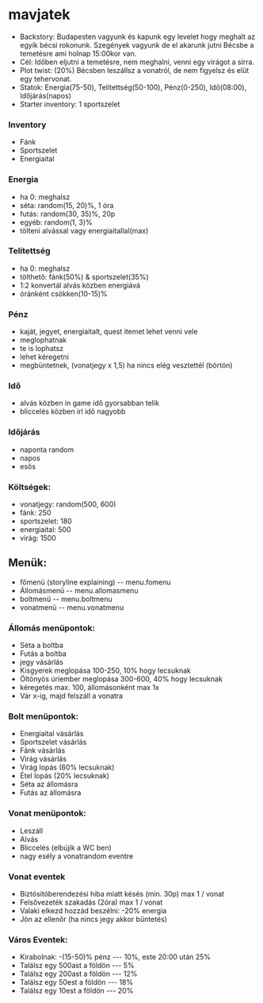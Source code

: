 # mavjatek
- Backstory: Budapesten vagyunk és kapunk egy levelet hogy meghalt az egyik bécsi rokonunk. Szegények vagyunk de el akarunk jutni Bécsbe a temetésre ami holnap 15:00kor van.
- Cél: Időben eljutni a temetésre, nem meghalni, venni egy virágot a sírra.
- Plot twist: (20%) Bécsben leszállsz a vonatról, de nem figyelsz és elüt egy tehervonat.
- Statok: Energia(75-50), Telítettség(50-100), Pénz(0-250), Idő(08:00), Időjárás(napos)
- Starter inventory: 1 sportszelet

### Inventory
- Fánk
- Sportszelet
- Energiaital

### Energia
- ha 0: meghalsz
- séta: random(15, 20)%, 1 óra
- futás: random(30, 35)%, 20p
- egyéb: random(1, 3)%
- tölteni alvással vagy energiaitallal(max)

### Telítettség
- ha 0: meghalsz
- tölthető: fánk(50%) & sportszelet(35%)
- 1:2 konvertál alvás közben energiává
- óránként csökken(10-15)%

### Pénz
- kaját, jegyet, energiaitalt, quest itemet lehet venni vele
- meglophatnak
- te is lophatsz
- lehet kéregetni
- megbüntetnek, (vonatjegy x 1,5) ha nincs elég vesztettél (börtön)

### Idő
- alvás közben in game idő gyorsabban telik
- bliccelés közben irl idő nagyobb

### Időjárás
- naponta random
- napos
- esős

### Költségek:
- vonatjegy: random(500, 600)
- fánk: 250
- sportszelet: 180
- energiaital: 500
- virág: 1500

## Menük:
- főmenü (storyline explaining) -- menu.fomenu
- Állomásmenü -- menu.allomasmenu
- boltmenü -- menu.boltmenu
- vonatmenü -- menu.vonatmenu

### Állomás menüpontok:
- Séta a boltba
- Futás a boltba
- jegy vásárlás
- Kisgyerek meglopása 100-250, 10% hogy lecsuknak
- Öltönyös úriember meglopása 300-600, 40% hogy lecsuknak
- kéregetés max. 100, állomásonként max 1x
- Vár x-ig, majd felszáll a vonatra

### Bolt menüpontok:
- Energiaital vásárlás
- Sportszelet vásárlás
- Fánk vásárlás
- Virág vásárlás
- Virág lopás (60% lecsuknak)
- Étel lopás (20% lecsuknak)
- Séta az állomásra
- Futás az állomásra

### Vonat menüpontok:
- Leszáll
- Alvás
- Bliccelés (elbújik a WC ben)
- nagy esély a vonatrandom eventre

### Vonat eventek
- Biztósitóberendezési hiba miatt késés (min. 30p) max 1 / vonat
- Felsővezeték szakadás (2óra) max 1 / vonat
- Valaki elkezd hozzád beszélni: -20% energia
- Jön az ellenőr (ha nincs jegy akkor bűntetés)

### Város Eventek:
- Kirabolnak: -(15-50)% pénz                    --- 10%, este 20:00 után 25%
- Találsz egy 500ast a földön                   --- 5%
- Találsz egy 200ast a földön                   --- 12%
- Találsz egy 50est a földön                    --- 18%
- Találsz egy 10est a földön                    --- 20%
